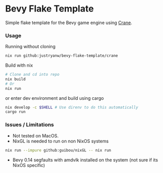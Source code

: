 # Bevy Flake Template
Simple flake template for the Bevy game engine using [Crane](https://github.com/ipetkov/crane).

### Usage

Running without cloning
```bash
nix run github:justryanw/bevy-flake-template/crane
```

Build with nix
```bash
# Clone and cd into repo
nix build
# Or
nix run
```

or enter dev environment and build using cargo
```bash
nix develop -c $SHELL # Use direnv to do this automatically
cargo run
```

### Issues / Limitations

- Not tested on MacOS.
- NixGL is needed to run on non NixOS systems
```bash
nix run --impure github:guibou/nixGL -- nix run
```
- Bevy 0.14 segfaults with amdvlk installed on the system (not sure if its NixOS specific)

